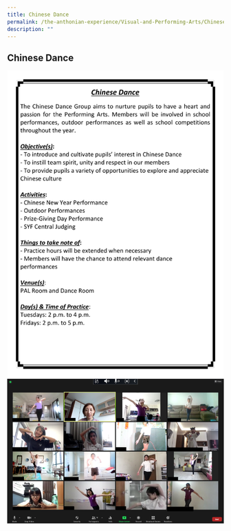```yaml
---
title: Chinese Dance
permalink: /the-anthonian-experience/Visual-and-Performing-Arts/Chinese-Dance/
description: ""
---
```

## Chinese Dance

![chinese dance](/images/Chinese%20Dance1.png)
![](/images/Chinese%20Dance.png)
